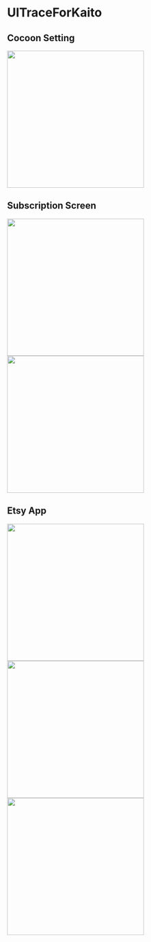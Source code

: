 # UITraceForKaito

## Cocoon Setting


<img src="https://user-images.githubusercontent.com/73689418/135966817-04718bea-e7b5-436d-b28d-50fe66720e4f.png" width="320">

## Subscription Screen

<img src="https://user-images.githubusercontent.com/73689418/137130598-37ef77e5-8e40-4d36-8ca8-8f3df2fc7c9a.png" width="320">   <img src="https://user-images.githubusercontent.com/73689418/137131292-78807a67-001c-47e2-8b90-807f381e46ce.gif" width="320">

## Etsy App

<img src="https://user-images.githubusercontent.com/73689418/138025065-4420be42-3e90-44f0-ac18-dc0ad4e8d58b.png" width="320">   <img src="https://user-images.githubusercontent.com/73689418/138025074-51fa2254-65f5-45e6-936e-50fdd27b84d9.png" width="320"><img src="https://user-images.githubusercontent.com/73689418/138025266-05ea3c53-d77a-4cf7-a18e-57a672d47973.gif" width="320">   

